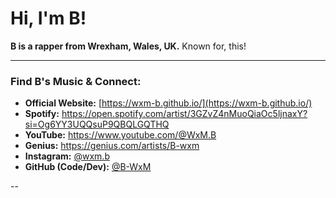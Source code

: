 # Hi, I'm B!

**B is a rapper from Wrexham, Wales, UK.**
Known for, this!

---

### Find B's Music & Connect:

* **Official Website:** [https://wxm-b.github.io/](https://wxm-b.github.io/)
* **Spotify:** https://open.spotify.com/artist/3GZvZ4nMuoQiaOc5ljnaxY?si=Og6YY3UQQsuP9QBQLGQTHQ
* **YouTube:** https://www.youtube.com/@WxM.B
* **Genius:** https://genius.com/artists/B-wxm
* **Instagram:** [@wxm.b](https://instagram.com/wxm.b)
* **GitHub (Code/Dev):** [@B-WxM](https://github.com/B-WxM)

--
